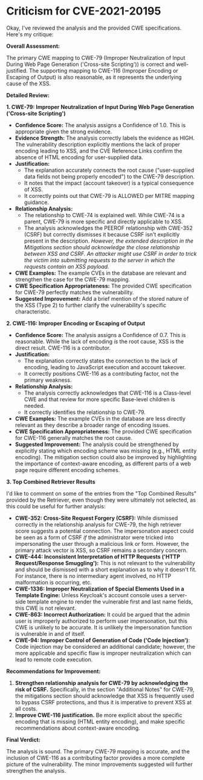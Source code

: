 # Criticism for CVE-2021-20195

Okay, I've reviewed the analysis and the provided CWE specifications. Here's my critique:

**Overall Assessment:**

The primary CWE mapping to CWE-79 (Improper Neutralization of Input During Web Page Generation ('Cross-site Scripting')) is correct and well-justified. The supporting mapping to CWE-116 (Improper Encoding or Escaping of Output) is also reasonable, as it represents the underlying cause of the XSS.

**Detailed Review:**

**1. CWE-79: Improper Neutralization of Input During Web Page Generation ('Cross-site Scripting')**

*   **Confidence Score:** The analysis assigns a Confidence of 1.0. This is appropriate given the strong evidence.
*   **Evidence Strength:** The analysis correctly labels the evidence as HIGH. The vulnerability description explicitly mentions the lack of proper encoding leading to XSS, and the CVE Reference Links confirm the absence of HTML encoding for user-supplied data.
*   **Justification:**
    *   The explanation accurately connects the root cause ("user-supplied data fields not being properly encoded") to the CWE-79 description.
    *   It notes that the impact (account takeover) is a typical consequence of XSS.
    *   It correctly points out that CWE-79 is ALLOWED per MITRE mapping guidance.
*   **Relationship Analysis:**
    *   The relationship to CWE-74 is explained well. While CWE-74 is a parent, CWE-79 is more specific and directly applicable to XSS.
    *   The analysis acknowledges the PEEROF relationship with CWE-352 (CSRF) but correctly dismisses it because CSRF isn't explicitly present in the description. *However, the extended description in the Mitigations section should acknowledge the close relationship between XSS and CSRF. An attacker might use CSRF in order to trick the victim into submitting requests to the server in which the requests contain an XSS payload.*
*   **CWE Examples:** The example CVEs in the database are relevant and strengthen the case for the CWE-79 mapping.
*   **CWE Specification Appropriateness:** The provided CWE specification for CWE-79 perfectly matches the vulnerability.
*   **Suggested Improvement:** Add a brief mention of the stored nature of the XSS (Type 2) to further clarify the vulnerability's specific characteristic.

**2. CWE-116: Improper Encoding or Escaping of Output**

*   **Confidence Score:** The analysis assigns a Confidence of 0.7. This is reasonable. While the lack of encoding *is* the root cause, XSS is the direct result. CWE-116 is a contributor.
*   **Justification:**
    *   The explanation correctly states the connection to the lack of encoding, leading to JavaScript execution and account takeover.
    *   It correctly positions CWE-116 as a contributing factor, not the primary weakness.
*   **Relationship Analysis:**
    *   The analysis correctly acknowledges that CWE-116 is a Class-level CWE and that review for more specific Base-level children is needed.
    *   It correctly identifies the relationship to CWE-79.
*   **CWE Examples:** The example CVEs in the database are less directly relevant as they describe a broader range of encoding issues.
*   **CWE Specification Appropriateness:** The provided CWE specification for CWE-116 generally matches the root cause.
*   **Suggested Improvement:** The analysis could be strengthened by explicitly stating which encoding scheme was missing (e.g., HTML entity encoding). The mitigation section could also be improved by highlighting the importance of context-aware encoding, as different parts of a web page require different encoding schemes.

**3. Top Combined Retriever Results**

I'd like to comment on some of the entries from the "Top Combined Results" provided by the Retriever, even though they were ultimately not selected, as this could be useful for further analysis:

*   **CWE-352: Cross-Site Request Forgery (CSRF):** While dismissed correctly in the relationship analysis for CWE-79, the high retriever score suggests a potential connection. The impersonation aspect could be seen as a form of CSRF *if* the administrator were tricked into impersonating the user through a malicious link or form. However, the primary attack vector is XSS, so CSRF remains a secondary concern.
*   **CWE-444: Inconsistent Interpretation of HTTP Requests ('HTTP Request/Response Smuggling'):** This is not relevant to the vulnerability and should be dismissed with a short explanation as to why it doesn't fit. For instance, there is no intermediary agent involved, no HTTP malformation is occurring, etc.
*   **CWE-1336: Improper Neutralization of Special Elements Used in a Template Engine:** Unless Keycloak's account console uses a server-side template engine to render the vulnerable first and last name fields, this CWE is not relevant.
*   **CWE-863: Incorrect Authorization:** It could be argued that the admin user is improperly authorized to perform user impersonation, but this CWE is unlikely to be accurate. It is unlikely the impersonation function is vulnerable in and of itself.
*   **CWE-94: Improper Control of Generation of Code ('Code Injection')**: Code injection may be considered an additional candidate; however, the more applicable and specific flaw is improper neutralization which can lead to remote code execution.

**Recommendations for Improvement:**

1.  **Strengthen relationship analysis for CWE-79 by acknowledging the risk of CSRF.** Specifically, in the section "Additional Notes" for CWE-79, the mitigations section should acknowledge that XSS is frequently used to bypass CSRF protections, and thus it is imperative to prevent XSS at all costs.
2.  **Improve CWE-116 justification.** Be more explicit about the specific encoding that is missing (HTML entity encoding), and make specific recommendations about context-aware encoding.

**Final Verdict:**

The analysis is sound. The primary CWE-79 mapping is accurate, and the inclusion of CWE-116 as a contributing factor provides a more complete picture of the vulnerability. The minor improvements suggested will further strengthen the analysis.